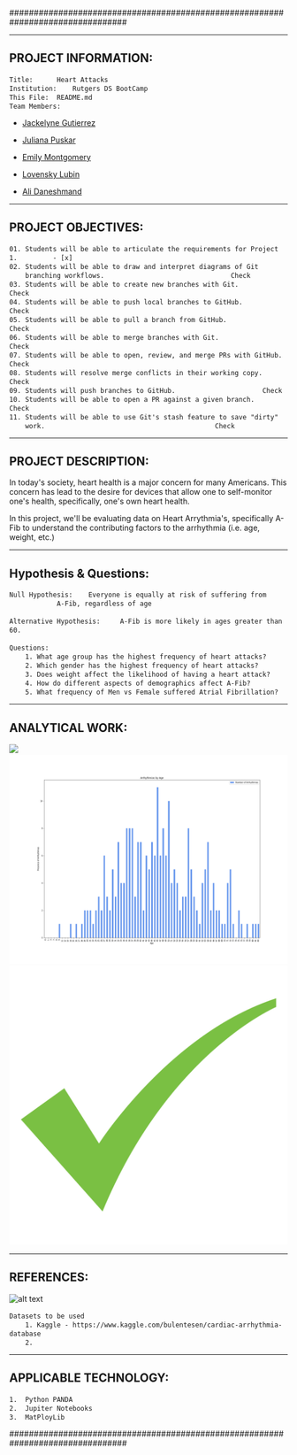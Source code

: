 ################################################################################

---------------------
PROJECT INFORMATION:
---------------------

	Title: 		Heart Attacks
	Institution: 	Rutgers DS BootCamp
	This File:	README.md
	Team Members:
- [Jackelyne Gutierrez](https://github.com/Jackelyneg)
		
- [Juliana Puskar](https://github.com/Anikraze)
		
- [Emily Montgomery](https://github.com/emilymmont)

- [Lovensky Lubin](https://github.com/Lubinl)

- [Ali Daneshmand](https://github.com/Almandiro)

-------------------
PROJECT OBJECTIVES:
-------------------

	01. Students will be able to articulate the requirements for Project 1.	 		- [x] 
	02. Students will be able to draw and interpret diagrams of Git 					
	    branching workflows.								Check
	03. Students will be able to create new branches with Git.				Check
	04. Students will be able to push local branches to GitHub.				Check
	05. Students will be able to pull a branch from GitHub.		      			Check
	06. Students will be able to merge branches with Git.		      			Check
	07. Students will be able to open, review, and merge PRs with GitHub.   		Check
	08. Students will resolve merge conflicts in their working copy.			Check
	09. Students will push branches to GitHub.						Check
	10. Students will be able to open a PR against a given branch.	      			Check
	11. Students will be able to use Git's stash feature to save "dirty"   
	    work.							      			Check

--------------------
PROJECT DESCRIPTION:
--------------------

In today's society, heart health is a major concern for many Americans.  This 
concern has lead to the desire for devices that allow one to self-monitor one's
health, specifically, one's own heart health. 

In this project, we'll be evaluating data on Heart Arrythmia's, specifically A-Fib
to understand the contributing factors to the arrhythmia (i.e. age, weight, etc.)

-----------------------
Hypothesis & Questions:
-----------------------

	Null Hypothesis: 	Everyone is equally at risk of suffering from 
				A-Fib, regardless of age

	Alternative Hypothesis:  	A-Fib is more likely in ages greater than 60.

	Questions:
		1. What age group has the highest frequency of heart attacks?
		2. Which gender has the highest frequency of heart attacks?
		3. Does weight affect the likelihood of having a heart attack?
		4. How do different aspects of demographics affect A-Fib?
		5. What frequency of Men vs Female suffered Atrial Fibrillation?

----------------
ANALYTICAL WORK:
----------------


 ![](https://www.pinclipart.com/picdir/middle/378-3789837_check-mark-symbol-text-check-mark-symbol-clip.png?raw=true)
![alt text](https://github.com/Almandiro/Rutgers_DS_Project_1/blob/main/images/age_bar.png?raw=true)
![alt text](https://github.com/Almandiro/Rutgers_DS_Project_1/blob/main/images/Check_Mark.png?raw=true)


-----------
REFERENCES:
-----------

![alt text](https://www.kaggle.com/static/images/site-logo.png?raw=true)

	Datasets to be used
		1. Kaggle - https://www.kaggle.com/bulentesen/cardiac-arrhythmia-database 
		2. 


----------------------
APPLICABLE TECHNOLOGY:
----------------------
	1.  Python PANDA
	2.  Jupiter Notebooks
	3.  MatPloyLib

################################################################################

